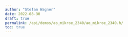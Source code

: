 ```yaml
---
author: "Stefan Wagner"
date: 2022-08-30
draft: true
permalink: /api/demos/ao_mikroe_2340/ao_mikroe_2340.h/
toc: true
---
```


